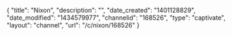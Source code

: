 {
    "title": "Nixon",
    "description": "",
    "date_created": "1401128829",
    "date_modified": "1434579977",
    "channelid": "168526",
    "type": "captivate",
    "layout": "channel",
    "url": "\/c\/nixon\/168526"
}